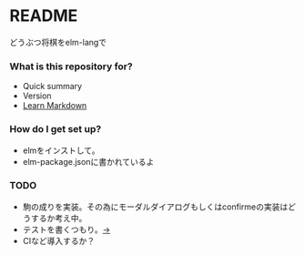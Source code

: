# README #

どうぶつ将棋をelm-langで

### What is this repository for? ###

* Quick summary
* Version
* [Learn Markdown](https://bitbucket.org/tutorials/markdowndemo)

### How do I get set up? ###

* elmをインストして。
* elm-package.jsonに書かれているよ

### TODO ###

* 駒の成りを実装。その為にモーダルダイアログもしくはconfirmeの実装はどうするか考え中。 
* テストを書くつもり。[→](https://github.com/elm-community/elm-test)
* CIなど導入するか？